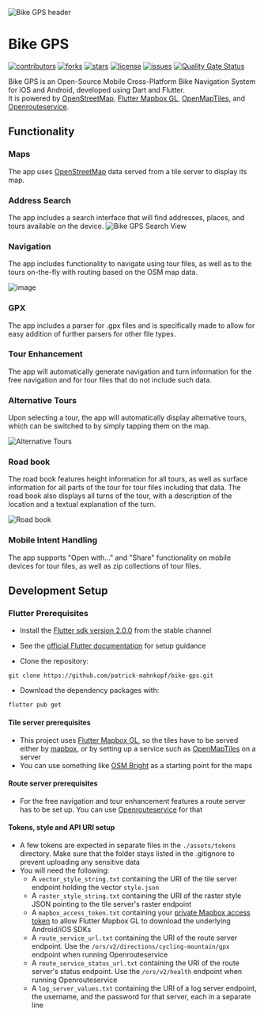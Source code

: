 ![Bike GPS header](https://user-images.githubusercontent.com/69430023/147602595-f3ca8048-dd54-4b7c-86f3-bce8300a63ea.png)

# Bike GPS

[![contributors](https://img.shields.io/github/contributors/patrick-mahnkopf/bike-gps)](https://github.com/patrick-mahnkopf/bike-gps/graphs/contributors)
[![forks](https://img.shields.io/github/forks/patrick-mahnkopf/bike-gps)](https://github.com/patrick-mahnkopf/bike-gps/network/members)
[![stars](https://img.shields.io/github/stars/patrick-mahnkopf/bike-gps)](https://github.com/patrick-mahnkopf/bike-gps/stargazers)
[![license](https://img.shields.io/github/license/patrick-mahnkopf/bike-gps)](./LICENSE)
[![issues](https://img.shields.io/github/issues/patrick-mahnkopf/bike-gps)](https://github.com/patrick-mahnkopf/bike-gps/issues)
[![Quality Gate Status](https://sonarcloud.io/api/project_badges/measure?project=patrick-mahnkopf_bike-gps&metric=alert_status)](https://sonarcloud.io/summary/new_code?id=patrick-mahnkopf_bike-gps)

Bike GPS is an Open-Source Mobile Cross-Platform Bike Navigation System for iOS and Android, developed using Dart and Flutter.  
It is powered by [OpenStreetMap](https://www.openstreetmap.org/), [Flutter Mapbox GL](https://github.com/flutter-mapbox-gl/maps), [OpenMapTiles](https://github.com/openmaptiles/openmaptiles), and [Openrouteservice](https://github.com/GIScience/openrouteservice).

## Functionality

### Maps
The app uses [OpenStreetMap](https://www.openstreetmap.org/) data served from a tile server to display its map.

<div>
  <h3>Address Search</h3>
The app includes a search interface that will find addresses, places, and tours available on the device.

<img src="https://user-images.githubusercontent.com/69430023/147603123-ca972797-7f6e-4323-ad2c-eb6e3e4e510a.png" alt="Bike GPS Search View">
</div>
  
### Navigation
The app includes functionality to navigate using tour files, as well as to the tours on-the-fly with routing based on the OSM map data.

![image](https://user-images.githubusercontent.com/69430023/147603247-aff88a1b-ef48-4bcc-a2ed-9a59fcd9a05b.png)

### GPX
The app includes a parser for .gpx files and is specifically made to allow for easy addition of further parsers for other file types.

### Tour Enhancement
The app will automatically generate navigation and turn information for the free navigation and for tour files that do not include such data.

### Alternative Tours
Upon selecting a tour, the app will automatically display alternative tours, which can be switched to by simply tapping them on the map.

![Alternative Tours](https://user-images.githubusercontent.com/69430023/147603164-0bd73cc7-b07e-41f3-a1e4-c3ab1f7375e3.png)

### Road book
The road book features height information for all tours, as well as surface information for all parts of the tour for tour files including that data.
The road book also displays all turns of the tour, with a description of the location and a textual explanation of the turn.

![Road book](https://user-images.githubusercontent.com/69430023/147603184-c887e9d1-9e03-4712-8a20-f84866493e91.png)

### Mobile Intent Handling
The app supports "Open with..." and "Share" functionality on mobile devices for tour files, as well as zip collections of tour files.

## Development Setup

### Flutter Prerequisites

- Install the [Flutter sdk version 2.0.0](https://docs.flutter.dev/development/tools/sdk/releases) from the stable channel
- See the [official Flutter documentation](https://docs.flutter.dev/get-started/install) for setup guidance

- Clone the repository:

```
git clone https://github.com/patrick-mahnkopf/bike-gps.git
```

- Download the dependency packages with:

```
flutter pub get
```

#### Tile server prerequisites

- This project uses [Flutter Mapbox GL](https://github.com/flutter-mapbox-gl/maps), so the tiles have to be served either by [mapbox](https://docs.mapbox.com/api/maps/vector-tiles/), or by setting up a service such as [OpenMapTiles](https://github.com/openmaptiles/openmaptiles) on a server
- You can use something like [OSM Bright](https://github.com/mapbox/osm-bright) as a starting point for the maps

#### Route server prerequisites

- For the free navigation and tour enhancement features a route server has to be set up. You can use [Openrouteservice](https://github.com/GIScience/openrouteservice) for that

#### Tokens, style and API URI setup

- A few tokens are expected in separate files in the `./assets/tokens` directory. Make sure that the folder stays listed in the .gitignore to prevent uploading any sensitive data
- You will need the following:
  - A `vector_style_string.txt` containing the URI of the tile server endpoint holding the vector `style.json`
  - A `raster_style_string.txt` containing the URI of the raster style JSON pointing to the tile server's raster endpoint
  - A `mapbox_access_token.txt` containing your [private Mapbox access token](https://github.com/flutter-mapbox-gl/maps#private-mapbox-access-token) to allow Flutter Mapbox GL to download the underlying Android/iOS SDKs
  - A `route_service_url.txt` containing the URI of the route server endpoint. Use the `/ors/v2/directions/cycling-mountain/gpx` endpoint when running Openrouteservice
  - A `route_service_status_url.txt` containing the URI of the route server's status endpoint. Use the `/ors/v2/health` endpoint when running Openrouteservice
  - A `log_server_values.txt` containing the URI of a log server endpoint, the username, and the password for that server, each in a separate line
